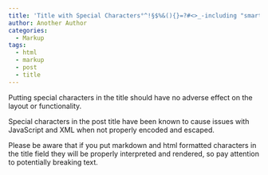 ```yaml
---
title: 'Title with Special Characters°^!§$%&(){}=?#<>_-including "smart" quotes'
author: Another Author
categories:
  - Markup
tags:
  - html
  - markup
  - post
  - title
---
```


Putting special characters in the title should have no adverse effect on the layout or functionality.

Special characters in the post title have been known to cause issues with JavaScript and XML when not properly encoded and escaped.

Please be aware that if you put markdown and html formatted characters in the 
title field they will be properly interpreted and rendered, so pay attention to
potentially breaking text.
